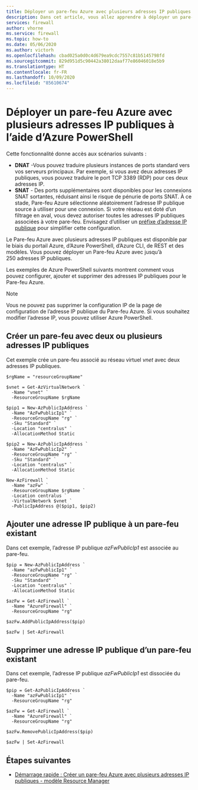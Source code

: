 ```yaml
---
title: Déployer un pare-feu Azure avec plusieurs adresses IP publiques à l’aide de PowerShell
description: Dans cet article, vous allez apprendre à déployer un pare-feu Azure avec plusieurs adresses IP publiques à l’aide d’Azure PowerShell.
services: firewall
author: vhorne
ms.service: firewall
ms.topic: how-to
ms.date: 05/06/2020
ms.author: victorh
ms.openlocfilehash: cbad025a0d0c4d679ea9cdc7557c81b5145798fd
ms.sourcegitcommit: 829d951d5c90442a38012daaf77e86046018e5b9
ms.translationtype: HT
ms.contentlocale: fr-FR
ms.lasthandoff: 10/09/2020
ms.locfileid: "85610674"
---
```

# <a name="deploy-an-azure-firewall-with-multiple-public-ip-addresses-using-azure-powershell"></a>Déployer un pare-feu Azure avec plusieurs adresses IP publiques à l’aide d’Azure PowerShell

Cette fonctionnalité donne accès aux scénarios suivants :

- **DNAT** -Vous pouvez traduire plusieurs instances de ports standard vers vos serveurs principaux. Par exemple, si vous avez deux adresses IP publiques, vous pouvez traduire le port TCP 3389 (RDP) pour ces deux adresses IP.
- **SNAT** - Des ports supplémentaires sont disponibles pour les connexions SNAT sortantes, réduisant ainsi le risque de pénurie de ports SNAT. À ce stade, Pare-feu Azure sélectionne aléatoirement l’adresse IP publique source à utiliser pour une connexion. Si votre réseau est doté d’un filtrage en aval, vous devez autoriser toutes les adresses IP publiques associées à votre pare-feu. Envisagez d’utiliser un [préfixe d’adresse IP publique](../virtual-network/public-ip-address-prefix.md) pour simplifier cette configuration.
 
Le Pare-feu Azure avec plusieurs adresses IP publiques est disponible par le biais du portail Azure, d’Azure PowerShell, d’Azure CLI, de REST et des modèles. Vous pouvez déployer un Pare-feu Azure avec jusqu’à 250 adresses IP publiques.

Les exemples de Azure PowerShell suivants montrent comment vous pouvez configurer, ajouter et supprimer des adresses IP publiques pour le Pare-feu Azure.

> [!NOTE]
> Vous ne pouvez pas supprimer la configuration IP de la page de configuration de l’adresse IP publique du Pare-feu Azure. Si vous souhaitez modifier l’adresse IP, vous pouvez utiliser Azure PowerShell.

## <a name="create-a-firewall-with-two-or-more-public-ip-addresses"></a>Créer un pare-feu avec deux ou plusieurs adresses IP publiques

Cet exemple crée un pare-feu associé au réseau virtuel *vnet* avec deux adresses IP publiques.

```azurepowershell
$rgName = "resourceGroupName"

$vnet = Get-AzVirtualNetwork `
  -Name "vnet" `
  -ResourceGroupName $rgName

$pip1 = New-AzPublicIpAddress `
  -Name "AzFwPublicIp1" `
  -ResourceGroupName "rg" `
  -Sku "Standard" `
  -Location "centralus" `
  -AllocationMethod Static

$pip2 = New-AzPublicIpAddress `
  -Name "AzFwPublicIp2" `
  -ResourceGroupName "rg" `
  -Sku "Standard" `
  -Location "centralus" `
  -AllocationMethod Static

New-AzFirewall `
  -Name "azFw" `
  -ResourceGroupName $rgName `
  -Location centralus `
  -VirtualNetwork $vnet `
  -PublicIpAddress @($pip1, $pip2)
```

## <a name="add-a-public-ip-address-to-an-existing-firewall"></a>Ajouter une adresse IP publique à un pare-feu existant

Dans cet exemple, l’adresse IP publique *azFwPublicIp1* est associée au pare-feu.

```azurepowershell
$pip = New-AzPublicIpAddress `
  -Name "azFwPublicIp1" `
  -ResourceGroupName "rg" `
  -Sku "Standard" `
  -Location "centralus" `
  -AllocationMethod Static

$azFw = Get-AzFirewall `
  -Name "AzureFirewall" `
  -ResourceGroupName "rg"

$azFw.AddPublicIpAddress($pip)

$azFw | Set-AzFirewall
```

## <a name="remove-a-public-ip-address-from-an-existing-firewall"></a>Supprimer une adresse IP publique d’un pare-feu existant

Dans cet exemple, l’adresse IP publique *azFwPublicIp1* est dissociée du pare-feu.

```azurepowershell
$pip = Get-AzPublicIpAddress `
  -Name "azFwPublicIp1" `
  -ResourceGroupName "rg"

$azFw = Get-AzFirewall `
  -Name "AzureFirewall" `
  -ResourceGroupName "rg"

$azFw.RemovePublicIpAddress($pip)

$azFw | Set-AzFirewall
```

## <a name="next-steps"></a>Étapes suivantes

* [Démarrage rapide : Créer un pare-feu Azure avec plusieurs adresses IP publiques - modèle Resource Manager](quick-create-multiple-ip-template.md)
